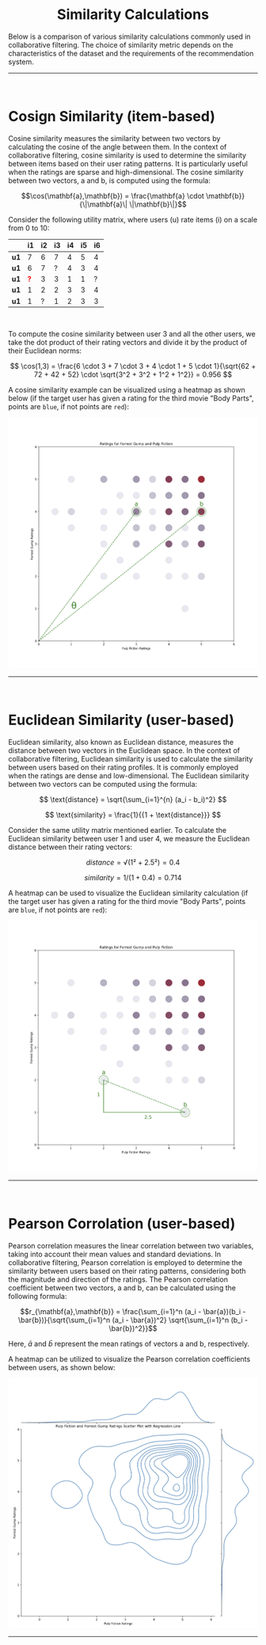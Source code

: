 

<h1 align="center">
	Similarity Calculations
</h1>


Below is a comparison of various similarity calculations commonly used in collaborative filtering. The choice of similarity metric depends on the characteristics of the dataset and the requirements of the recommendation system.

---
<br />


# Cosign Similarity (item-based)

Cosine similarity measures the similarity between two vectors by calculating the cosine of the angle between them. In the context of collaborative filtering, cosine similarity is used to determine the similarity between items based on their user rating patterns. It is particularly useful when the ratings are sparse and high-dimensional. The cosine similarity between two vectors, a and b, is computed using the formula:

$$\cos(\mathbf{a},\mathbf{b}) = \frac{\mathbf{a} \cdot \mathbf{b}}{\|\mathbf{a}\| \|\mathbf{b}\|}$$

Consider the following utility matrix, where users (u) rate items (i) on a scale from 0 to 10:

|  | **i1** | **i2** | **i3** | **i4** | **i5** | **i6** |
| --- | --- | --- | --- | --- | --- | --- |
| **u1** | 7 | 6 | 7 | 4 | 5 | 4 |
| **u1** | 6 | 7 | ? | 4 | 3 | 4 |
| **u1** | <span style="color:red"> **?** </span> | 3 | 3 | 1 | 1 | ? |
| **u1** | 1 | 2 | 2 | 3 | 3 | 4 |
| **u1** | 1 | ? | 1 | 2 | 3 | 3 |

<br />


To compute the cosine similarity between user 3 and all the other users, we take the dot product of their rating vectors and divide it by the product of their Euclidean norms:

$$
\cos(1,3) = \frac{6 \cdot 3 + 7 \cdot 3 + 4 \cdot 1 + 5 \cdot 1}{\sqrt{62 + 72 + 42 + 52} \cdot \sqrt{3^2 + 3^2 + 1^2 + 1^2}} = 0.956
$$

A cosine similarity example can be visualized using a heatmap as shown below (if the target user has given a rating for the third movie "Body Parts", points are `blue`, if not points are `red`):

![2D Utility Matirx Heatmap](../media/cosign_similarity_simple.png)

---
<br />


# Euclidean Similarity (user-based)

Euclidean similarity, also known as Euclidean distance, measures the distance between two vectors in the Euclidean space. In the context of collaborative filtering, Euclidean similarity is used to calculate the similarity between users based on their rating profiles. It is commonly employed when the ratings are dense and low-dimensional. The Euclidean similarity between two vectors can be computed using the formula:

$$
\text{distance} = \sqrt{\sum_{i=1}^{n} (a_i - b_i)^2}
$$

$$
\text{similarity} = \frac{1}{{1 + \text{distance}}}
$$

Consider the same utility matrix mentioned earlier. To calculate the Euclidean similarity between user 1 and user 4, we measure the Euclidean distance between their rating vectors:

$$
distance = √(1² + 2.5²) = 0.4
$$

$$
similarity = 1/(1 + 0.4) = 0.714
$$

A heatmap can be used to visualize the Euclidean similarity calculation (if the target user has given a rating for the third movie "Body Parts", points are `blue`, if not points are `red`):

![2D Utility Matirx Heatmap](../media/euclidean_similarity_simple.png)

---
<br />



# Pearson Corrolation (user-based)

Pearson correlation measures the linear correlation between two variables, taking into account their mean values and standard deviations. In collaborative filtering, Pearson correlation is employed to determine the similarity between users based on their rating patterns, considering both the magnitude and direction of the ratings. The Pearson correlation coefficient between two vectors, a and b, can be calculated using the following formula:

$$r_{\mathbf{a},\mathbf{b}} = \frac{\sum_{i=1}^n (a_i - \bar{a})(b_i - \bar{b})}{\sqrt{\sum_{i=1}^n (a_i - \bar{a})^2} \sqrt{\sum_{i=1}^n (b_i - \bar{b})^2}}$$

Here, $\bar{a}$ and $\bar{b}$ represent the mean ratings of vectors a and b, respectively.

A heatmap can be utilized to visualize the Pearson correlation coefficients between users, as shown below:

![2D Utility Matirx Heatmap](../media/pearson_correlation_simple.png)

---
<br />